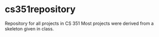 # cs351repository
Repository for all projects in CS 351
Most projects were derived from a skeleton given in class.
